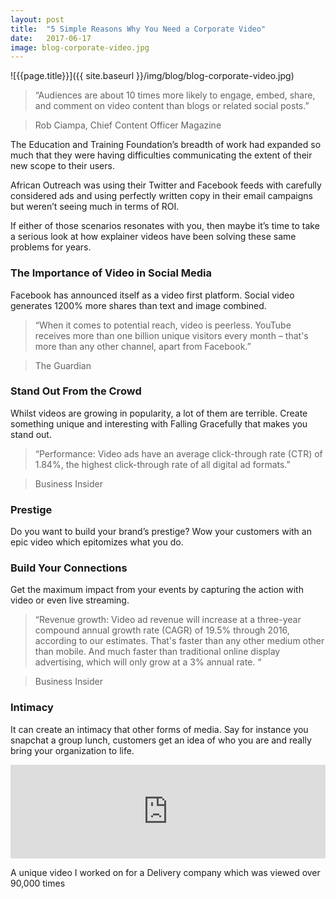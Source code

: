 ```yaml
---
layout: post
title:  "5 Simple Reasons Why You Need a Corporate Video"
date:   2017-06-17
image: blog-corporate-video.jpg
---
```


![{{page.title}}]({{ site.baseurl }}/img/blog/blog-corporate-video.jpg)

>“Audiences are about 10 times more likely to engage, embed, share, and comment on video content than blogs or related social posts.”

>Rob Ciampa, Chief Content Officer Magazine

The Education and Training Foundation’s breadth of work had expanded so much that they were having difficulties communicating the extent of their new scope to their users.

African Outreach was using their Twitter and Facebook feeds with carefully considered ads and using perfectly written copy in their email campaigns but weren’t seeing much in terms of ROI.

If either of those scenarios resonates with you, then maybe it’s time to take a serious look at how explainer videos have been solving these same problems for years.

### The Importance of Video in Social Media
Facebook has announced itself as a video first platform. Social video generates 1200% more shares than text and image combined.

>“When it comes to potential reach, video is peerless. YouTube receives more than one billion unique visitors every month – that's more than any other channel, apart from Facebook.”

>The Guardian

### Stand Out From the Crowd
Whilst videos are growing in popularity, a lot of them are terrible. Create something unique and interesting with Falling Gracefully that makes you stand out.

>“Performance: Video ads have an average click-through rate (CTR) of 1.84%, the highest click-through rate of all digital ad formats.”

>Business Insider

### Prestige
Do you want to build your brand’s prestige? Wow your customers with an epic video which epitomizes what you do.
 
### Build Your Connections
Get the maximum impact from your events by capturing the action with video or even live streaming.

>“Revenue growth: Video ad revenue will increase at a three-year compound annual growth rate (CAGR) of 19.5% through 2016, according to our estimates. That's faster than any other medium other than mobile. And much faster than traditional online display advertising, which will only grow at a 3% annual rate. “

>Business Insider
 

### Intimacy
It can create an intimacy that other forms of media. Say for instance you snapchat a group lunch, customers get an idea of who you are and really bring your organization to life. 

<div class="video-responsive">
  <iframe width="100%" height="auto"  src="https://www.youtube.com/embed/TQyYIijyDuk?rel=0&amp;showinfo=0;start=93" frameborder="0" allowfullscreen></iframe>
</div>

A unique video I worked on for a Delivery company which was viewed over 90,000 times

